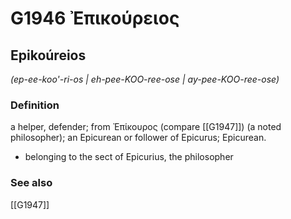 # G1946 Ἐπικούρειος

## Epikoúreios

_(ep-ee-koo'-ri-os | eh-pee-KOO-ree-ose | ay-pee-KOO-ree-ose)_

### Definition

a helper, defender; from Ἐπίκουρος (compare [[G1947]]) (a noted philosopher); an Epicurean or follower of Epicurus; Epicurean.

- belonging to the sect of Epicurius, the philosopher

### See also

[[G1947]]

